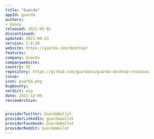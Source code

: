 ```yaml
---
title: "Guarda"
appId: guarda
authors:
- danny
released: 2021-05-01
discontinued: 
updated: 2021-08-13
version: 1.0.20
website: https://guarda.com/desktop/
features:
company: Guarda
companywebsite: 
country: EE
repository: https://github.com/guardaco/guarda-desktop-releases
issue: 
icon: guarda.png
bugbounty: 
verdict: wip
date: 2021-12-06
reviewArchive:


providerTwitter: GuardaWallet
providerLinkedIn: guardawallet
providerFacebook: GuardaWallet
providerReddit: GuardaWallet
---
```








